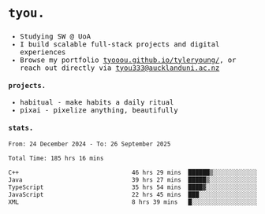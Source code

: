 ## <samp><h3>tyou.</h3></samp>
<samp>
   
   - Studying SW @ UoA
   - I build scalable full-stack projects and digital experiences
   - Browse my portfolio [tyooou.github.io/tyleryoung/](http://tyooou.github.io/tyleryoung/), or reach out directly via [tyou333@aucklanduni.ac.nz](mailto:tyou333@aucklanduni.ac.nz)

#### projects.
- habitual - make habits a daily ritual
- pixai - pixelize anything, beautifully

#### stats.
  <!--START_SECTION:waka-->

```txt
From: 24 December 2024 - To: 26 September 2025

Total Time: 185 hrs 16 mins

C++                                46 hrs 29 mins  ██████▒░░░░░░░░░░░░░░░░░░   24.96 %
Java                               39 hrs 27 mins  █████▒░░░░░░░░░░░░░░░░░░░   21.18 %
TypeScript                         35 hrs 54 mins  ████▓░░░░░░░░░░░░░░░░░░░░   19.28 %
JavaScript                         22 hrs 45 mins  ███░░░░░░░░░░░░░░░░░░░░░░   12.22 %
XML                                8 hrs 39 mins   █░░░░░░░░░░░░░░░░░░░░░░░░   04.65 %
```

<!--END_SECTION:waka-->
</samp>
